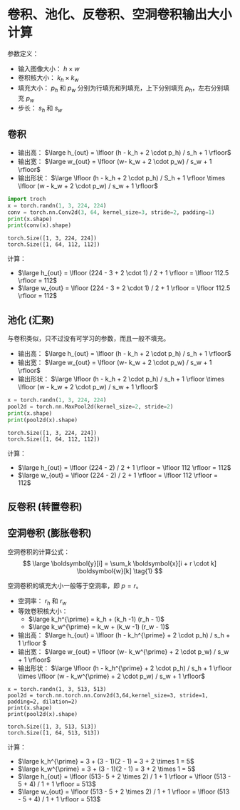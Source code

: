 # 卷积、池化、反卷积、空洞卷积输出大小计算

参数定义：

- 输入图像大小： $h \times w$
- 卷积核大小： $k_h \times k_w$
- 填充大小： $p_h$ 和 $p_w$ 分别为行填充和列填充，上下分别填充 $p_h$，左右分别填充 $p_w$
- 步长： $s_h$ 和 $s_w$

## 卷积

- 输出高： $\large h_{out} = \lfloor (h - k_h + 2 \cdot p_h) / s_h  + 1 \rfloor$
- 输出宽： $\large w_{out} = \lfloor (w- k_w + 2 \cdot p_w) / s_w  + 1 \rfloor$
- 输出形状： $\large  \lfloor (h - k_h + 2 \cdot p_h) / S_h  + 1 \rfloor \times \lfloor (w - k_w + 2 \cdot p_w) / s_w  + 1 \rfloor$

```python
import troch
x = torch.randn(1, 3, 224, 224)
conv = torch.nn.Conv2d(3, 64, kernel_size=3, stride=2, padding=1)
print(x.shape)
print(conv(x).shape)
```

```shell
torch.Size([1, 3, 224, 224])
torch.Size([1, 64, 112, 112])
```

计算：

- $\large h_{out} = \lfloor (224 - 3 + 2 \cdot 1) / 2 + 1 \rfloor = \lfloor 112.5 \rfloor = 112$
- $\large w_{out} = \lfloor (224 - 3 + 2 \cdot 1) / 2 + 1 \rfloor = \lfloor 112.5 \rfloor = 112$

## 池化 (汇聚)

与卷积类似，只不过没有可学习的参数，而且一般不填充。

- 输出高： $\large h_{out} = \lfloor (h - k_h + 2 \cdot p_h) / s_h  + 1 \rfloor$
- 输出宽： $\large w_{out} = \lfloor (w- k_w + 2 \cdot p_w) / s_w  + 1 \rfloor$
- 输出形状： $\large  \lfloor (h - k_h + 2 \cdot p_h) / s_h  + 1 \rfloor \times \lfloor (w - k_w + 2 \cdot p_w) / s_w  + 1 \rfloor$

```python
x = torch.randn(1, 3, 224, 224)
pool2d = torch.nn.MaxPool2d(kernel_size=2, stride=2)
print(x.shape)
print(pool2d(x).shape)
```

```
torch.Size([1, 3, 224, 224])
torch.Size([1, 64, 112, 112])
```

计算：

- $\large h_{out} = \lfloor (224 - 2) / 2 + 1 \rfloor = \lfloor 112 \rfloor = 112$
- $\large w_{out} = \lfloor (224 - 2) / 2 + 1 \rfloor = \lfloor 112 \rfloor = 112$

## 反卷积 (转置卷积)





## 空洞卷积 (膨胀卷积)

空洞卷积的计算公式：
$$
\large \boldsymbol{y}[i] = \sum_k \boldsymbol{x}[i + r \cdot k] \boldsymbol{w}[k] \tag{1}
$$

空洞卷积的填充大小一般等于空洞率，即 $p = r$。

- 空洞率： $r_h$ 和 $r_w$
- 等效卷积核大小：
  - $\large k_h^{\prime} = k_h + (k_h -1) (r_h - 1)$ 
  - $\large k_w^{\prime} = k_w + (k_w -1) (r_w - 1)$ 
- 输出高： $\large h_{out} = \lfloor (h - k_h^{\prime} + 2 \cdot p_h) / s_h  + 1 \rfloor $
- 输出宽： $\large w_{out} = \lfloor (w- k_w^{\prime} + 2 \cdot p_w) / s_w  + 1 \rfloor$
- 输出形状： $\large  \lfloor (h - k_h^{\prime} + 2 \cdot p_h) / s_h  + 1 \rfloor \times \lfloor (w - k_w^{\prime} + 2 \cdot p_w) / s_w  + 1 \rfloor$

```
x = torch.randn(1, 3, 513, 513)
pool2d = torch.nn.torch.nn.Conv2d(3,64,kernel_size=3, stride=1, padding=2, dilation=2)
print(x.shape)
print(pool2d(x).shape)
```

```
torch.Size([1, 3, 513, 513])
torch.Size([1, 64, 513, 513])
```

计算：

- $\large k_h^{\prime} = 3 + (3 - 1)(2 - 1) = 3 + 2 \times 1 = 5$ 
- $\large k_w^{\prime} = 3 + (3 - 1)(2 - 1) = 3 + 2 \times 1 = 5$ 
- $\large h_{out} = \lfloor (513- 5 + 2 \times 2) / 1 + 1 \rfloor = \lfloor (513 - 5 + 4) / 1 + 1 \rfloor = 513$
- $\large w_{out} = \lfloor (513 - 5 + 2 \times 2) / 1 + 1 \rfloor = \lfloor (513 - 5 + 4) / 1 + 1 \rfloor = 513$
